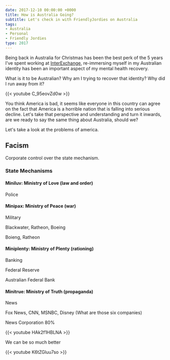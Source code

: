 ```yaml
---
date: 2017-12-10 00:00:00 +0000
title: How is Australia Going?
subtitle: Let's check in with FriendlyJordies on Australia
tags:
- Australia
- Personal
- Friendly Jordies
type: 2017
---
```


Being back in Australia for Christmas has been the best perk of the 5 years I've spent working at [InterExchange](https://www.interexchange.org/), re-immersing myself in my Australian identity has been an important aspect of my mental health recovery.

What is it to be Australian? Why am I trying to recover that identity? Why did I run away from it?

{{< youtube C_95eovZd0w >}}

You think America is bad, it seems like everyone in this country can agree on the fact that America is a horrible nation that is falling into serious decline. Let's take that perspective and understanding and turn it inwards, are we ready to say the same thing about Australia, should we?

Let's take a look at the problems of america.

## Facism

Corporate control over the state mechanism.

### State Mechanisms

#### Miniluv: Ministry of Love (law and order)

Police

#### Minipax: Ministry of Peace (war)

Military

Blackwater, Ratheon, Boeing

Boieng, Ratheon

#### Miniplenty: Ministry of Plenty (rationing)

Banking

Federal Reserve

Australian Federal Bank

#### Minitrue: Ministry of Truth (propaganda)

News

Fox News, CNN, MSNBC, Disney (What are those six companies)

News Corporation 80%

{{< youtube HAk2f1HBLNA >}}

We can be so much better

{{< youtube K6tZGluu7so >}}
